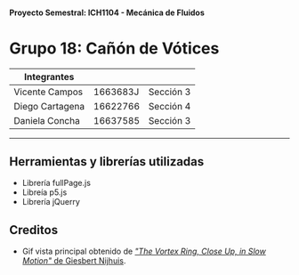 #### Proyecto Semestral: ICH1104 - Mecánica de Fluidos

# Grupo 18: Cañón de Vótices

<!-- Mini descripción del proyecto -->


| Integrantes       |          |           |
| ----------------- | -------- | --------- |
| Vicente Campos    | 1663683J | Sección 3 |
| Diego Cartagena   | 16622766 | Sección 4 |
| Daniela Concha    | 16637585 | Sección 3 |

---

## Herramientas y librerías utilizadas

+ Librería fullPage.js
+ Libreía p5.js
+ Librería jQuerry

## Creditos 

+ Gif vista principal obtenido de [_"The Vortex Ring, Close Up, in Slow Motion"_ de Giesbert Nijhuis](https://www.youtube.com/watch?v=Sj9irzI-Pzw).